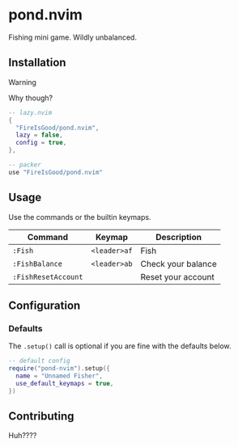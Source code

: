 # pond.nvim

Fishing mini game. Wildly unbalanced.

## Installation

> [!WARNING]
> Why though?

```lua
-- lazy.nvim
{
  "FireIsGood/pond.nvim",
  lazy = false,
  config = true,
},

-- packer
use "FireIsGood/pond.nvim"
```

## Usage

Use the commands or the builtin keymaps.

| Command             | Keymap       | Description        |
| ------------------- | ------------ | ------------------ |
| `:Fish`             | `<leader>af` | Fish               |
| `:FishBalance`      | `<leader>ab` | Check your balance |
| `:FishResetAccount` |              | Reset your account |

## Configuration

### Defaults

The `.setup()` call is optional if you are fine with the defaults below.

```lua
-- default config
require("pond-nvim").setup({
  name = "Unnamed Fisher",
  use_default_keymaps = true,
})
```

## Contributing

Huh????
